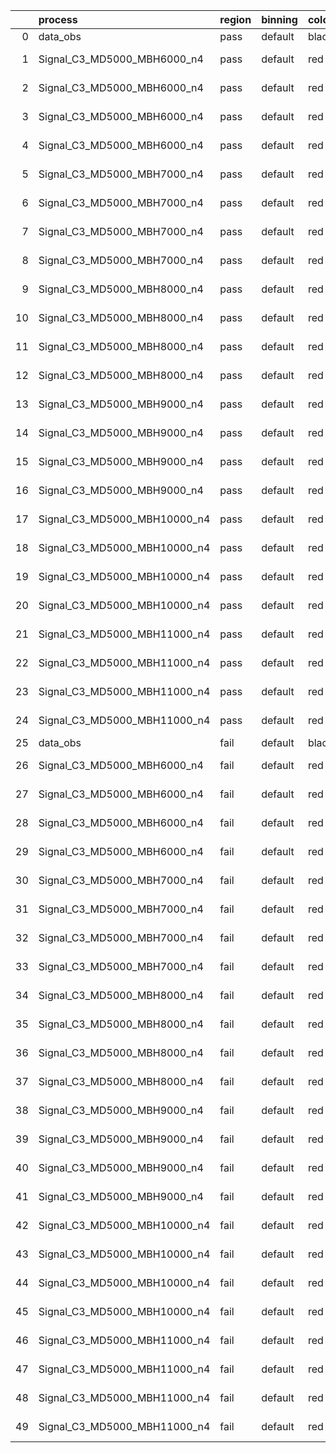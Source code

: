 |    | process                      | region   | binning   | color   | process_type   |   scale | variation   | source_filename                                                       | source_histname    | alias                        | title     |   combine_idx |     lnN |   shapes | syst_type   | direction   | variation_alias   |
|---:|:-----------------------------|:---------|:----------|:--------|:---------------|--------:|:------------|:----------------------------------------------------------------------|:-------------------|:-----------------------------|:----------|--------------:|--------:|---------:|:------------|:------------|:------------------|
|  0 | data_obs                     | pass     | default   | black   | DATA           |       1 | nominal     | ./histograms_for_2DAlphabet_v18//BH_Data.root                         | hpass              | Data                         | Data      |           nan | nan     |      nan | nan         | nan         | nan               |
|  1 | Signal_C3_MD5000_MBH6000_n4  | pass     | default   | red     | SIGNAL         |       1 | lumi        | ./histograms_for_2DAlphabet_v18//BH_Signal_C3_MD5000_MBH6000_n4.root  | hpass              | Signal_C3_MD5000_MBH6000_n4  | BH signal |           nan |   1.016 |      nan | lnN         | nan         | nan               |
|  2 | Signal_C3_MD5000_MBH6000_n4  | pass     | default   | red     | SIGNAL         |       1 | SVM         | ./histograms_for_2DAlphabet_v18//BH_Signal_C3_MD5000_MBH6000_n4.root  | hpass_SVMsyst_up   | Signal_C3_MD5000_MBH6000_n4  | BH signal |           nan | nan     |        1 | shapes      | Up          | SVMsyst           |
|  3 | Signal_C3_MD5000_MBH6000_n4  | pass     | default   | red     | SIGNAL         |       1 | SVM         | ./histograms_for_2DAlphabet_v18//BH_Signal_C3_MD5000_MBH6000_n4.root  | hpass_SVMsyst_down | Signal_C3_MD5000_MBH6000_n4  | BH signal |           nan | nan     |        1 | shapes      | Down        | SVMsyst           |
|  4 | Signal_C3_MD5000_MBH6000_n4  | pass     | default   | red     | SIGNAL         |       1 | nominal     | ./histograms_for_2DAlphabet_v18//BH_Signal_C3_MD5000_MBH6000_n4.root  | hpass              | Signal_C3_MD5000_MBH6000_n4  | BH signal |           nan | nan     |      nan | nan         | nan         | nan               |
|  5 | Signal_C3_MD5000_MBH7000_n4  | pass     | default   | red     | SIGNAL         |       1 | lumi        | ./histograms_for_2DAlphabet_v18//BH_Signal_C3_MD5000_MBH7000_n4.root  | hpass              | Signal_C3_MD5000_MBH7000_n4  | BH signal |           nan |   1.016 |      nan | lnN         | nan         | nan               |
|  6 | Signal_C3_MD5000_MBH7000_n4  | pass     | default   | red     | SIGNAL         |       1 | SVM         | ./histograms_for_2DAlphabet_v18//BH_Signal_C3_MD5000_MBH7000_n4.root  | hpass_SVMsyst_up   | Signal_C3_MD5000_MBH7000_n4  | BH signal |           nan | nan     |        1 | shapes      | Up          | SVMsyst           |
|  7 | Signal_C3_MD5000_MBH7000_n4  | pass     | default   | red     | SIGNAL         |       1 | SVM         | ./histograms_for_2DAlphabet_v18//BH_Signal_C3_MD5000_MBH7000_n4.root  | hpass_SVMsyst_down | Signal_C3_MD5000_MBH7000_n4  | BH signal |           nan | nan     |        1 | shapes      | Down        | SVMsyst           |
|  8 | Signal_C3_MD5000_MBH7000_n4  | pass     | default   | red     | SIGNAL         |       1 | nominal     | ./histograms_for_2DAlphabet_v18//BH_Signal_C3_MD5000_MBH7000_n4.root  | hpass              | Signal_C3_MD5000_MBH7000_n4  | BH signal |           nan | nan     |      nan | nan         | nan         | nan               |
|  9 | Signal_C3_MD5000_MBH8000_n4  | pass     | default   | red     | SIGNAL         |       1 | lumi        | ./histograms_for_2DAlphabet_v18//BH_Signal_C3_MD5000_MBH8000_n4.root  | hpass              | Signal_C3_MD5000_MBH8000_n4  | BH signal |           nan |   1.016 |      nan | lnN         | nan         | nan               |
| 10 | Signal_C3_MD5000_MBH8000_n4  | pass     | default   | red     | SIGNAL         |       1 | SVM         | ./histograms_for_2DAlphabet_v18//BH_Signal_C3_MD5000_MBH8000_n4.root  | hpass_SVMsyst_up   | Signal_C3_MD5000_MBH8000_n4  | BH signal |           nan | nan     |        1 | shapes      | Up          | SVMsyst           |
| 11 | Signal_C3_MD5000_MBH8000_n4  | pass     | default   | red     | SIGNAL         |       1 | SVM         | ./histograms_for_2DAlphabet_v18//BH_Signal_C3_MD5000_MBH8000_n4.root  | hpass_SVMsyst_down | Signal_C3_MD5000_MBH8000_n4  | BH signal |           nan | nan     |        1 | shapes      | Down        | SVMsyst           |
| 12 | Signal_C3_MD5000_MBH8000_n4  | pass     | default   | red     | SIGNAL         |       1 | nominal     | ./histograms_for_2DAlphabet_v18//BH_Signal_C3_MD5000_MBH8000_n4.root  | hpass              | Signal_C3_MD5000_MBH8000_n4  | BH signal |           nan | nan     |      nan | nan         | nan         | nan               |
| 13 | Signal_C3_MD5000_MBH9000_n4  | pass     | default   | red     | SIGNAL         |       1 | lumi        | ./histograms_for_2DAlphabet_v18//BH_Signal_C3_MD5000_MBH9000_n4.root  | hpass              | Signal_C3_MD5000_MBH9000_n4  | BH signal |           nan |   1.016 |      nan | lnN         | nan         | nan               |
| 14 | Signal_C3_MD5000_MBH9000_n4  | pass     | default   | red     | SIGNAL         |       1 | SVM         | ./histograms_for_2DAlphabet_v18//BH_Signal_C3_MD5000_MBH9000_n4.root  | hpass_SVMsyst_up   | Signal_C3_MD5000_MBH9000_n4  | BH signal |           nan | nan     |        1 | shapes      | Up          | SVMsyst           |
| 15 | Signal_C3_MD5000_MBH9000_n4  | pass     | default   | red     | SIGNAL         |       1 | SVM         | ./histograms_for_2DAlphabet_v18//BH_Signal_C3_MD5000_MBH9000_n4.root  | hpass_SVMsyst_down | Signal_C3_MD5000_MBH9000_n4  | BH signal |           nan | nan     |        1 | shapes      | Down        | SVMsyst           |
| 16 | Signal_C3_MD5000_MBH9000_n4  | pass     | default   | red     | SIGNAL         |       1 | nominal     | ./histograms_for_2DAlphabet_v18//BH_Signal_C3_MD5000_MBH9000_n4.root  | hpass              | Signal_C3_MD5000_MBH9000_n4  | BH signal |           nan | nan     |      nan | nan         | nan         | nan               |
| 17 | Signal_C3_MD5000_MBH10000_n4 | pass     | default   | red     | SIGNAL         |       1 | lumi        | ./histograms_for_2DAlphabet_v18//BH_Signal_C3_MD5000_MBH10000_n4.root | hpass              | Signal_C3_MD5000_MBH10000_n4 | BH signal |           nan |   1.016 |      nan | lnN         | nan         | nan               |
| 18 | Signal_C3_MD5000_MBH10000_n4 | pass     | default   | red     | SIGNAL         |       1 | SVM         | ./histograms_for_2DAlphabet_v18//BH_Signal_C3_MD5000_MBH10000_n4.root | hpass_SVMsyst_up   | Signal_C3_MD5000_MBH10000_n4 | BH signal |           nan | nan     |        1 | shapes      | Up          | SVMsyst           |
| 19 | Signal_C3_MD5000_MBH10000_n4 | pass     | default   | red     | SIGNAL         |       1 | SVM         | ./histograms_for_2DAlphabet_v18//BH_Signal_C3_MD5000_MBH10000_n4.root | hpass_SVMsyst_down | Signal_C3_MD5000_MBH10000_n4 | BH signal |           nan | nan     |        1 | shapes      | Down        | SVMsyst           |
| 20 | Signal_C3_MD5000_MBH10000_n4 | pass     | default   | red     | SIGNAL         |       1 | nominal     | ./histograms_for_2DAlphabet_v18//BH_Signal_C3_MD5000_MBH10000_n4.root | hpass              | Signal_C3_MD5000_MBH10000_n4 | BH signal |           nan | nan     |      nan | nan         | nan         | nan               |
| 21 | Signal_C3_MD5000_MBH11000_n4 | pass     | default   | red     | SIGNAL         |       1 | lumi        | ./histograms_for_2DAlphabet_v18//BH_Signal_C3_MD5000_MBH11000_n4.root | hpass              | Signal_C3_MD5000_MBH11000_n4 | BH signal |           nan |   1.016 |      nan | lnN         | nan         | nan               |
| 22 | Signal_C3_MD5000_MBH11000_n4 | pass     | default   | red     | SIGNAL         |       1 | SVM         | ./histograms_for_2DAlphabet_v18//BH_Signal_C3_MD5000_MBH11000_n4.root | hpass_SVMsyst_up   | Signal_C3_MD5000_MBH11000_n4 | BH signal |           nan | nan     |        1 | shapes      | Up          | SVMsyst           |
| 23 | Signal_C3_MD5000_MBH11000_n4 | pass     | default   | red     | SIGNAL         |       1 | SVM         | ./histograms_for_2DAlphabet_v18//BH_Signal_C3_MD5000_MBH11000_n4.root | hpass_SVMsyst_down | Signal_C3_MD5000_MBH11000_n4 | BH signal |           nan | nan     |        1 | shapes      | Down        | SVMsyst           |
| 24 | Signal_C3_MD5000_MBH11000_n4 | pass     | default   | red     | SIGNAL         |       1 | nominal     | ./histograms_for_2DAlphabet_v18//BH_Signal_C3_MD5000_MBH11000_n4.root | hpass              | Signal_C3_MD5000_MBH11000_n4 | BH signal |           nan | nan     |      nan | nan         | nan         | nan               |
| 25 | data_obs                     | fail     | default   | black   | DATA           |       1 | nominal     | ./histograms_for_2DAlphabet_v18//BH_Data.root                         | hfail              | Data                         | Data      |           nan | nan     |      nan | nan         | nan         | nan               |
| 26 | Signal_C3_MD5000_MBH6000_n4  | fail     | default   | red     | SIGNAL         |       1 | lumi        | ./histograms_for_2DAlphabet_v18//BH_Signal_C3_MD5000_MBH6000_n4.root  | hfail              | Signal_C3_MD5000_MBH6000_n4  | BH signal |           nan |   1.016 |      nan | lnN         | nan         | nan               |
| 27 | Signal_C3_MD5000_MBH6000_n4  | fail     | default   | red     | SIGNAL         |       1 | SVM         | ./histograms_for_2DAlphabet_v18//BH_Signal_C3_MD5000_MBH6000_n4.root  | hfail_SVMsyst_up   | Signal_C3_MD5000_MBH6000_n4  | BH signal |           nan | nan     |        1 | shapes      | Up          | SVMsyst           |
| 28 | Signal_C3_MD5000_MBH6000_n4  | fail     | default   | red     | SIGNAL         |       1 | SVM         | ./histograms_for_2DAlphabet_v18//BH_Signal_C3_MD5000_MBH6000_n4.root  | hfail_SVMsyst_down | Signal_C3_MD5000_MBH6000_n4  | BH signal |           nan | nan     |        1 | shapes      | Down        | SVMsyst           |
| 29 | Signal_C3_MD5000_MBH6000_n4  | fail     | default   | red     | SIGNAL         |       1 | nominal     | ./histograms_for_2DAlphabet_v18//BH_Signal_C3_MD5000_MBH6000_n4.root  | hfail              | Signal_C3_MD5000_MBH6000_n4  | BH signal |           nan | nan     |      nan | nan         | nan         | nan               |
| 30 | Signal_C3_MD5000_MBH7000_n4  | fail     | default   | red     | SIGNAL         |       1 | lumi        | ./histograms_for_2DAlphabet_v18//BH_Signal_C3_MD5000_MBH7000_n4.root  | hfail              | Signal_C3_MD5000_MBH7000_n4  | BH signal |           nan |   1.016 |      nan | lnN         | nan         | nan               |
| 31 | Signal_C3_MD5000_MBH7000_n4  | fail     | default   | red     | SIGNAL         |       1 | SVM         | ./histograms_for_2DAlphabet_v18//BH_Signal_C3_MD5000_MBH7000_n4.root  | hfail_SVMsyst_up   | Signal_C3_MD5000_MBH7000_n4  | BH signal |           nan | nan     |        1 | shapes      | Up          | SVMsyst           |
| 32 | Signal_C3_MD5000_MBH7000_n4  | fail     | default   | red     | SIGNAL         |       1 | SVM         | ./histograms_for_2DAlphabet_v18//BH_Signal_C3_MD5000_MBH7000_n4.root  | hfail_SVMsyst_down | Signal_C3_MD5000_MBH7000_n4  | BH signal |           nan | nan     |        1 | shapes      | Down        | SVMsyst           |
| 33 | Signal_C3_MD5000_MBH7000_n4  | fail     | default   | red     | SIGNAL         |       1 | nominal     | ./histograms_for_2DAlphabet_v18//BH_Signal_C3_MD5000_MBH7000_n4.root  | hfail              | Signal_C3_MD5000_MBH7000_n4  | BH signal |           nan | nan     |      nan | nan         | nan         | nan               |
| 34 | Signal_C3_MD5000_MBH8000_n4  | fail     | default   | red     | SIGNAL         |       1 | lumi        | ./histograms_for_2DAlphabet_v18//BH_Signal_C3_MD5000_MBH8000_n4.root  | hfail              | Signal_C3_MD5000_MBH8000_n4  | BH signal |           nan |   1.016 |      nan | lnN         | nan         | nan               |
| 35 | Signal_C3_MD5000_MBH8000_n4  | fail     | default   | red     | SIGNAL         |       1 | SVM         | ./histograms_for_2DAlphabet_v18//BH_Signal_C3_MD5000_MBH8000_n4.root  | hfail_SVMsyst_up   | Signal_C3_MD5000_MBH8000_n4  | BH signal |           nan | nan     |        1 | shapes      | Up          | SVMsyst           |
| 36 | Signal_C3_MD5000_MBH8000_n4  | fail     | default   | red     | SIGNAL         |       1 | SVM         | ./histograms_for_2DAlphabet_v18//BH_Signal_C3_MD5000_MBH8000_n4.root  | hfail_SVMsyst_down | Signal_C3_MD5000_MBH8000_n4  | BH signal |           nan | nan     |        1 | shapes      | Down        | SVMsyst           |
| 37 | Signal_C3_MD5000_MBH8000_n4  | fail     | default   | red     | SIGNAL         |       1 | nominal     | ./histograms_for_2DAlphabet_v18//BH_Signal_C3_MD5000_MBH8000_n4.root  | hfail              | Signal_C3_MD5000_MBH8000_n4  | BH signal |           nan | nan     |      nan | nan         | nan         | nan               |
| 38 | Signal_C3_MD5000_MBH9000_n4  | fail     | default   | red     | SIGNAL         |       1 | lumi        | ./histograms_for_2DAlphabet_v18//BH_Signal_C3_MD5000_MBH9000_n4.root  | hfail              | Signal_C3_MD5000_MBH9000_n4  | BH signal |           nan |   1.016 |      nan | lnN         | nan         | nan               |
| 39 | Signal_C3_MD5000_MBH9000_n4  | fail     | default   | red     | SIGNAL         |       1 | SVM         | ./histograms_for_2DAlphabet_v18//BH_Signal_C3_MD5000_MBH9000_n4.root  | hfail_SVMsyst_up   | Signal_C3_MD5000_MBH9000_n4  | BH signal |           nan | nan     |        1 | shapes      | Up          | SVMsyst           |
| 40 | Signal_C3_MD5000_MBH9000_n4  | fail     | default   | red     | SIGNAL         |       1 | SVM         | ./histograms_for_2DAlphabet_v18//BH_Signal_C3_MD5000_MBH9000_n4.root  | hfail_SVMsyst_down | Signal_C3_MD5000_MBH9000_n4  | BH signal |           nan | nan     |        1 | shapes      | Down        | SVMsyst           |
| 41 | Signal_C3_MD5000_MBH9000_n4  | fail     | default   | red     | SIGNAL         |       1 | nominal     | ./histograms_for_2DAlphabet_v18//BH_Signal_C3_MD5000_MBH9000_n4.root  | hfail              | Signal_C3_MD5000_MBH9000_n4  | BH signal |           nan | nan     |      nan | nan         | nan         | nan               |
| 42 | Signal_C3_MD5000_MBH10000_n4 | fail     | default   | red     | SIGNAL         |       1 | lumi        | ./histograms_for_2DAlphabet_v18//BH_Signal_C3_MD5000_MBH10000_n4.root | hfail              | Signal_C3_MD5000_MBH10000_n4 | BH signal |           nan |   1.016 |      nan | lnN         | nan         | nan               |
| 43 | Signal_C3_MD5000_MBH10000_n4 | fail     | default   | red     | SIGNAL         |       1 | SVM         | ./histograms_for_2DAlphabet_v18//BH_Signal_C3_MD5000_MBH10000_n4.root | hfail_SVMsyst_up   | Signal_C3_MD5000_MBH10000_n4 | BH signal |           nan | nan     |        1 | shapes      | Up          | SVMsyst           |
| 44 | Signal_C3_MD5000_MBH10000_n4 | fail     | default   | red     | SIGNAL         |       1 | SVM         | ./histograms_for_2DAlphabet_v18//BH_Signal_C3_MD5000_MBH10000_n4.root | hfail_SVMsyst_down | Signal_C3_MD5000_MBH10000_n4 | BH signal |           nan | nan     |        1 | shapes      | Down        | SVMsyst           |
| 45 | Signal_C3_MD5000_MBH10000_n4 | fail     | default   | red     | SIGNAL         |       1 | nominal     | ./histograms_for_2DAlphabet_v18//BH_Signal_C3_MD5000_MBH10000_n4.root | hfail              | Signal_C3_MD5000_MBH10000_n4 | BH signal |           nan | nan     |      nan | nan         | nan         | nan               |
| 46 | Signal_C3_MD5000_MBH11000_n4 | fail     | default   | red     | SIGNAL         |       1 | lumi        | ./histograms_for_2DAlphabet_v18//BH_Signal_C3_MD5000_MBH11000_n4.root | hfail              | Signal_C3_MD5000_MBH11000_n4 | BH signal |           nan |   1.016 |      nan | lnN         | nan         | nan               |
| 47 | Signal_C3_MD5000_MBH11000_n4 | fail     | default   | red     | SIGNAL         |       1 | SVM         | ./histograms_for_2DAlphabet_v18//BH_Signal_C3_MD5000_MBH11000_n4.root | hfail_SVMsyst_up   | Signal_C3_MD5000_MBH11000_n4 | BH signal |           nan | nan     |        1 | shapes      | Up          | SVMsyst           |
| 48 | Signal_C3_MD5000_MBH11000_n4 | fail     | default   | red     | SIGNAL         |       1 | SVM         | ./histograms_for_2DAlphabet_v18//BH_Signal_C3_MD5000_MBH11000_n4.root | hfail_SVMsyst_down | Signal_C3_MD5000_MBH11000_n4 | BH signal |           nan | nan     |        1 | shapes      | Down        | SVMsyst           |
| 49 | Signal_C3_MD5000_MBH11000_n4 | fail     | default   | red     | SIGNAL         |       1 | nominal     | ./histograms_for_2DAlphabet_v18//BH_Signal_C3_MD5000_MBH11000_n4.root | hfail              | Signal_C3_MD5000_MBH11000_n4 | BH signal |           nan | nan     |      nan | nan         | nan         | nan               |